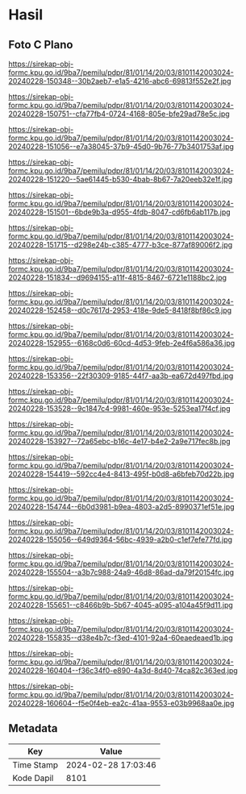 # Hasil

## Foto C Plano

https://sirekap-obj-formc.kpu.go.id/9ba7/pemilu/pdpr/81/01/14/20/03/8101142003024-20240228-150348--30b2aeb7-e1a5-4216-abc6-69813f552e2f.jpg

https://sirekap-obj-formc.kpu.go.id/9ba7/pemilu/pdpr/81/01/14/20/03/8101142003024-20240228-150751--cfa77fb4-0724-4168-805e-bfe29ad78e5c.jpg

https://sirekap-obj-formc.kpu.go.id/9ba7/pemilu/pdpr/81/01/14/20/03/8101142003024-20240228-151056--e7a38045-37b9-45d0-9b76-77b3401753af.jpg

https://sirekap-obj-formc.kpu.go.id/9ba7/pemilu/pdpr/81/01/14/20/03/8101142003024-20240228-151220--5ae61445-b530-4bab-8b67-7a20eeb32e1f.jpg

https://sirekap-obj-formc.kpu.go.id/9ba7/pemilu/pdpr/81/01/14/20/03/8101142003024-20240228-151501--6bde9b3a-d955-4fdb-8047-cd6fb6ab117b.jpg

https://sirekap-obj-formc.kpu.go.id/9ba7/pemilu/pdpr/81/01/14/20/03/8101142003024-20240228-151715--d298e24b-c385-4777-b3ce-877af89006f2.jpg

https://sirekap-obj-formc.kpu.go.id/9ba7/pemilu/pdpr/81/01/14/20/03/8101142003024-20240228-151834--d9694155-a11f-4815-8467-6721e1188bc2.jpg

https://sirekap-obj-formc.kpu.go.id/9ba7/pemilu/pdpr/81/01/14/20/03/8101142003024-20240228-152458--d0c7617d-2953-418e-9de5-8418f8bf86c9.jpg

https://sirekap-obj-formc.kpu.go.id/9ba7/pemilu/pdpr/81/01/14/20/03/8101142003024-20240228-152955--6168c0d6-60cd-4d53-9feb-2e4f6a586a36.jpg

https://sirekap-obj-formc.kpu.go.id/9ba7/pemilu/pdpr/81/01/14/20/03/8101142003024-20240228-153356--22f30309-9185-44f7-aa3b-ea672d497fbd.jpg

https://sirekap-obj-formc.kpu.go.id/9ba7/pemilu/pdpr/81/01/14/20/03/8101142003024-20240228-153528--9c1847c4-9981-460e-953e-5253ea17f4cf.jpg

https://sirekap-obj-formc.kpu.go.id/9ba7/pemilu/pdpr/81/01/14/20/03/8101142003024-20240228-153927--72a65ebc-b16c-4e17-b4e2-2a9e717fec8b.jpg

https://sirekap-obj-formc.kpu.go.id/9ba7/pemilu/pdpr/81/01/14/20/03/8101142003024-20240228-154419--592cc4e4-8413-495f-b0d8-a6bfeb70d22b.jpg

https://sirekap-obj-formc.kpu.go.id/9ba7/pemilu/pdpr/81/01/14/20/03/8101142003024-20240228-154744--6b0d3981-b9ea-4803-a2d5-8990371ef51e.jpg

https://sirekap-obj-formc.kpu.go.id/9ba7/pemilu/pdpr/81/01/14/20/03/8101142003024-20240228-155056--649d9364-56bc-4939-a2b0-c1ef7efe77fd.jpg

https://sirekap-obj-formc.kpu.go.id/9ba7/pemilu/pdpr/81/01/14/20/03/8101142003024-20240228-155504--a3b7c988-24a9-46d8-86ad-da79f20154fc.jpg

https://sirekap-obj-formc.kpu.go.id/9ba7/pemilu/pdpr/81/01/14/20/03/8101142003024-20240228-155651--c8466b9b-5b67-4045-a095-a104a45f9d11.jpg

https://sirekap-obj-formc.kpu.go.id/9ba7/pemilu/pdpr/81/01/14/20/03/8101142003024-20240228-155835--d38e4b7c-f3ed-4101-92a4-60eaedeaed1b.jpg

https://sirekap-obj-formc.kpu.go.id/9ba7/pemilu/pdpr/81/01/14/20/03/8101142003024-20240228-160404--f36c34f0-e890-4a3d-8d40-74ca82c363ed.jpg

https://sirekap-obj-formc.kpu.go.id/9ba7/pemilu/pdpr/81/01/14/20/03/8101142003024-20240228-160604--f5e0f4eb-ea2c-41aa-9553-e03b9968aa0e.jpg


## Metadata

| Key        | Value               |
| ---------- | ------------------- |
| Time Stamp | 2024-02-28 17:03:46 |
| Kode Dapil | 8101                |



